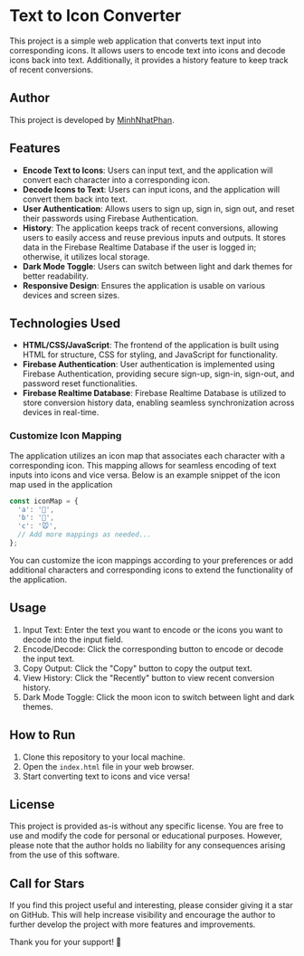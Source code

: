 # Text to Icon Converter

This project is a simple web application that converts text input into corresponding icons. It allows users to encode text into icons and decode icons back into text. Additionally, it provides a history feature to keep track of recent conversions.

## Author
This project is developed by [MinhNhatPhan](minhnhatphan2815@gmail.com).

## Features

- **Encode Text to Icons**: Users can input text, and the application will convert each character into a corresponding icon.
- **Decode Icons to Text**: Users can input icons, and the application will convert them back into text.
- **User Authentication**: Allows users to sign up, sign in, sign out, and reset their passwords using Firebase Authentication.
- **History**: The application keeps track of recent conversions, allowing users to easily access and reuse previous inputs and outputs. It stores data in the Firebase Realtime Database if the user is logged in; otherwise, it utilizes local storage.
- **Dark Mode Toggle**: Users can switch between light and dark themes for better readability.
- **Responsive Design**: Ensures the application is usable on various devices and screen sizes.

## Technologies Used

- **HTML/CSS/JavaScript**: The frontend of the application is built using HTML for structure, CSS for styling, and JavaScript for functionality.
- **Firebase Authentication**: User authentication is implemented using Firebase Authentication, providing secure sign-up, sign-in, sign-out, and password reset functionalities.
- **Firebase Realtime Database**: Firebase Realtime Database is utilized to store conversion history data, enabling seamless synchronization across devices in real-time.

### Customize Icon Mapping
The application utilizes an icon map that associates each character with a corresponding icon. This mapping allows for seamless encoding of text inputs into icons and vice versa. Below is an example snippet of the icon map used in the application

```javascript
const iconMap = {
  'a': '🐽',
  'b': '👀',
  'c': '🐭',
  // Add more mappings as needed...
};
```
You can customize the icon mappings according to your preferences or add additional characters and corresponding icons to extend the functionality of the application.

## Usage

1. Input Text: Enter the text you want to encode or the icons you want to decode into the input field.
2. Encode/Decode: Click the corresponding button to encode or decode the input text.
3. Copy Output: Click the "Copy" button to copy the output text.
4. View History: Click the "Recently" button to view recent conversion history.
5. Dark Mode Toggle: Click the moon icon to switch between light and dark themes.

## How to Run

1. Clone this repository to your local machine.
2. Open the `index.html` file in your web browser.
3. Start converting text to icons and vice versa!

## License

This project is provided as-is without any specific license. You are free to use and modify the code for personal or educational purposes. However, please note that the author holds no liability for any consequences arising from the use of this software.

## Call for Stars
If you find this project useful and interesting, please consider giving it a star on GitHub. This will help increase visibility and encourage the author to further develop the project with more features and improvements.

Thank you for your support! 🌟